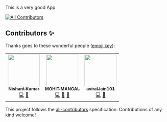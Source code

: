 This is a very good App
<!-- ALL-CONTRIBUTORS-BADGE:START - Do not remove or modify this section -->
[![All Contributors](https://img.shields.io/badge/all_contributors-3-orange.svg?style=flat-square)](#contributors-)
<!-- ALL-CONTRIBUTORS-BADGE:END -->

## Contributors ✨

Thanks goes to these wonderful people ([emoji key](https://allcontributors.org/docs/en/emoji-key)):

<!-- ALL-CONTRIBUTORS-LIST:START - Do not remove or modify this section -->
<!-- prettier-ignore-start -->
<!-- markdownlint-disable -->
<table>
  <tr>
    <td align="center"><a href="https://github.com/nishantkr18"><img src="https://avatars3.githubusercontent.com/u/44468894?v=4" width="100px;" alt=""/><br /><sub><b>Nishant Kumar</b></sub></a><br /><a href="https://github.com/nishantkr18/IIT-BHU-app/commits?author=nishantkr18" title="Code">💻</a> <a href="#maintenance-nishantkr18" title="Maintenance">🚧</a></td>
    <td align="center"><a href="https://github.com/mohit-mangal"><img src="https://avatars1.githubusercontent.com/u/44101824?v=4" width="100px;" alt=""/><br /><sub><b>MOHIT MANGAL</b></sub></a><br /><a href="https://github.com/nishantkr18/IIT-BHU-app/commits?author=mohit-mangal" title="Code">💻</a> <a href="#maintenance-mohit-mangal" title="Maintenance">🚧</a> <a href="https://github.com/nishantkr18/IIT-BHU-app/commits?author=mohit-mangal" title="Documentation">📖</a></td>
    <td align="center"><a href="https://github.com/aviralJain101"><img src="https://avatars0.githubusercontent.com/u/48090218?v=4" width="100px;" alt=""/><br /><sub><b>aviralJain101</b></sub></a><br /><a href="https://github.com/nishantkr18/IIT-BHU-app/commits?author=aviralJain101" title="Code">💻</a> <a href="#design-aviralJain101" title="Design">🎨</a></td>
  </tr>
</table>

<!-- markdownlint-enable -->
<!-- prettier-ignore-end -->
<!-- ALL-CONTRIBUTORS-LIST:END -->

This project follows the [all-contributors](https://github.com/all-contributors/all-contributors) specification. Contributions of any kind welcome!